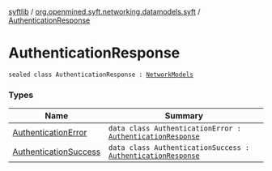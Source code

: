 [syftlib](../../index.md) / [org.openmined.syft.networking.datamodels.syft](../index.md) / [AuthenticationResponse](./index.md)

# AuthenticationResponse

`sealed class AuthenticationResponse : `[`NetworkModels`](../../org.openmined.syft.networking.datamodels/-network-models/index.md)

### Types

| Name | Summary |
|---|---|
| [AuthenticationError](-authentication-error/index.md) | `data class AuthenticationError : `[`AuthenticationResponse`](./index.md) |
| [AuthenticationSuccess](-authentication-success/index.md) | `data class AuthenticationSuccess : `[`AuthenticationResponse`](./index.md) |
